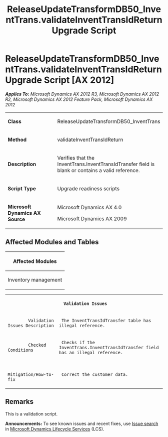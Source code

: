 ﻿---
title: ReleaseUpdateTransformDB50_InventTrans.validateInventTransIdReturn Upgrade Script
TOCTitle: ReleaseUpdateTransformDB50_InventTrans.validateInventTransIdReturn Upgrade Script
ms:assetid: f068ecbe-5b8e-545f-3c90-f36ae66a99f6
ms:mtpsurl: https://msdn.microsoft.com/en-us/library/JJ737408(v=AX.60)
ms:contentKeyID: 49712103
ms.date: 05/18/2015
mtps_version: v=AX.60
---

# ReleaseUpdateTransformDB50\_InventTrans.validateInventTransIdReturn Upgrade Script [AX 2012]


_**Applies To:** Microsoft Dynamics AX 2012 R3, Microsoft Dynamics AX 2012 R2, Microsoft Dynamics AX 2012 Feature Pack, Microsoft Dynamics AX 2012_

<table>
<colgroup>
<col style="width: 50%" />
<col style="width: 50%" />
</colgroup>
<tbody>
<tr class="odd">
<td><p><strong>Class</strong></p></td>
<td><p>ReleaseUpdateTransformDB50_InventTrans</p></td>
</tr>
<tr class="even">
<td><p><strong>Method</strong></p></td>
<td><p>validateInventTransIdReturn</p></td>
</tr>
<tr class="odd">
<td><p><strong>Description</strong></p></td>
<td><p>Verifies that the InventTrans.InventTransIdTransfer field is blank or contains a valid reference.</p></td>
</tr>
<tr class="even">
<td><p><strong>Script Type</strong></p></td>
<td><p>Upgrade readiness scripts</p></td>
</tr>
<tr class="odd">
<td><p><strong>Microsoft Dynamics AX Source</strong></p></td>
<td><p>Microsoft Dynamics AX 4.0</p>
<p>Microsoft Dynamics AX 2009</p></td>
</tr>
</tbody>
</table>


## Affected Modules and Tables

<table>
<colgroup>
<col style="width: 100%" />
</colgroup>
<thead>
<tr class="header">
<th><p>Affected Modules</p></th>
</tr>
</thead>
<tbody>
<tr class="odd">
<td><p>Inventory management</p></td>
</tr>
</tbody>
</table>


<table xmlns="http://www.w3.org/1999/xhtml">
              <tr><th colspan="2">
		
   <p>
   
	 Validation Issues
  </p>
  </th></tr>
              <tr><td>
		
   <p>
   
	 
            Validation Issues Description
          
  </p>
  </td><td>
		
   <p>
   
	 The InventTransIdTransfer table has illegal reference.
  </p>
  </td></tr>
              <tr><td>
		
   <p>
   
	 
            Checked Conditions
          
  </p>
  </td><td>
		
   <p>
   
	 Checks if the InventTrans.InventTransIdTransfer field has an illegal reference.
  </p>
  </td></tr>
              <tr><td>
		
   <p>
   
	 
            Mitigation/How-to-fix
          
  </p>
  </td><td>
		
   <p>
   
	 Correct the customer data.
  </p>
  </td></tr>
            </table>


## Remarks

This is a validation script.

  
**Announcements:** To see known issues and recent fixes, use [Issue search](http://go.microsoft.com/fwlink/?linkid=389258) in [Microsoft Dynamics Lifecycle Services](http://go.microsoft.com/fwlink/?linkid=306505) (LCS).

